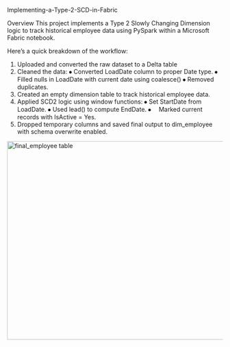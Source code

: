 Implementing-a-Type-2-SCD-in-Fabric

Overview
This project implements a Type 2 Slowly Changing Dimension logic to track historical employee data using PySpark within a Microsoft Fabric notebook.

Here’s a quick breakdown of the workflow:

1. Uploaded and converted the raw dataset to a Delta table
2. Cleaned the data:
⦁	Converted LoadDate column to proper Date type.
⦁	Filled nulls in LoadDate with current date using coalesce()
⦁	Removed duplicates.
3. Created an empty dimension table to track historical employee data.
4. Applied SCD2 logic using window functions:
⦁	  Set StartDate from LoadDate.
⦁	  Used lead() to compute EndDate.
⦁	 Marked current records with IsActive = Yes.
5. Dropped temporary columns and saved final output to dim_employee with schema overwrite enabled.

<img width="849" height="463" alt="final_employee table" src="https://github.com/user-attachments/assets/e75e917f-1c3e-496b-8368-591128df0a73" />



